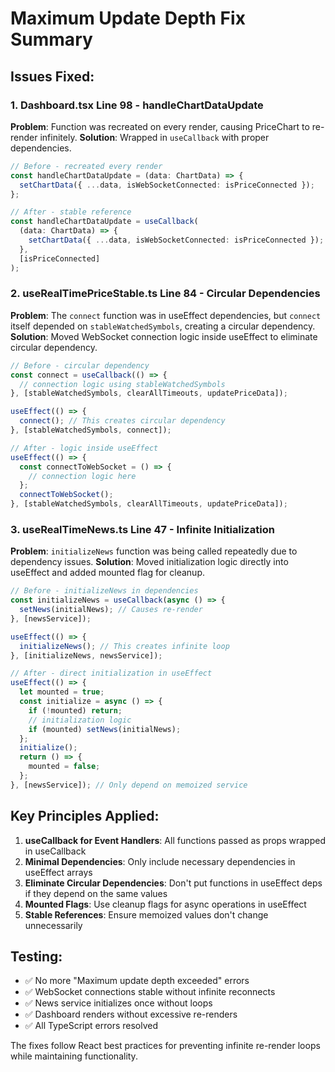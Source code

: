 # Maximum Update Depth Fix Summary

## Issues Fixed:

### 1. Dashboard.tsx Line 98 - handleChartDataUpdate

**Problem**: Function was recreated on every render, causing PriceChart to re-render infinitely.
**Solution**: Wrapped in `useCallback` with proper dependencies.

```typescript
// Before - recreated every render
const handleChartDataUpdate = (data: ChartData) => {
  setChartData({ ...data, isWebSocketConnected: isPriceConnected });
};

// After - stable reference
const handleChartDataUpdate = useCallback(
  (data: ChartData) => {
    setChartData({ ...data, isWebSocketConnected: isPriceConnected });
  },
  [isPriceConnected]
);
```

### 2. useRealTimePriceStable.ts Line 84 - Circular Dependencies

**Problem**: The `connect` function was in useEffect dependencies, but `connect` itself depended on `stableWatchedSymbols`, creating a circular dependency.
**Solution**: Moved WebSocket connection logic inside useEffect to eliminate circular dependency.

```typescript
// Before - circular dependency
const connect = useCallback(() => {
  // connection logic using stableWatchedSymbols
}, [stableWatchedSymbols, clearAllTimeouts, updatePriceData]);

useEffect(() => {
  connect(); // This creates circular dependency
}, [stableWatchedSymbols, connect]);

// After - logic inside useEffect
useEffect(() => {
  const connectToWebSocket = () => {
    // connection logic here
  };
  connectToWebSocket();
}, [stableWatchedSymbols, clearAllTimeouts, updatePriceData]);
```

### 3. useRealTimeNews.ts Line 47 - Infinite Initialization

**Problem**: `initializeNews` function was being called repeatedly due to dependency issues.
**Solution**: Moved initialization logic directly into useEffect and added mounted flag for cleanup.

```typescript
// Before - initializeNews in dependencies
const initializeNews = useCallback(async () => {
  setNews(initialNews); // Causes re-render
}, [newsService]);

useEffect(() => {
  initializeNews(); // This creates infinite loop
}, [initializeNews, newsService]);

// After - direct initialization in useEffect
useEffect(() => {
  let mounted = true;
  const initialize = async () => {
    if (!mounted) return;
    // initialization logic
    if (mounted) setNews(initialNews);
  };
  initialize();
  return () => {
    mounted = false;
  };
}, [newsService]); // Only depend on memoized service
```

## Key Principles Applied:

1. **useCallback for Event Handlers**: All functions passed as props wrapped in useCallback
2. **Minimal Dependencies**: Only include necessary dependencies in useEffect arrays
3. **Eliminate Circular Dependencies**: Don't put functions in useEffect deps if they depend on the same values
4. **Mounted Flags**: Use cleanup flags for async operations in useEffect
5. **Stable References**: Ensure memoized values don't change unnecessarily

## Testing:

- ✅ No more "Maximum update depth exceeded" errors
- ✅ WebSocket connections stable without infinite reconnects
- ✅ News service initializes once without loops
- ✅ Dashboard renders without excessive re-renders
- ✅ All TypeScript errors resolved

The fixes follow React best practices for preventing infinite re-render loops while maintaining functionality.

